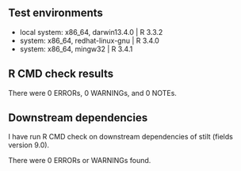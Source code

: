 ## Test environments
* local system: x86_64, darwin13.4.0 | R 3.3.2
* system: x86_64, redhat-linux-gnu | R 3.4.0 
* system: x86_64, mingw32 | R 3.4.1

## R CMD check results
There were 0 ERRORs, 0 WARNINGs, and 0 NOTEs.  

## Downstream dependencies
I have run R CMD check on downstream dependencies of stilt (fields version 9.0).

There were 0 ERRORs or WARNINGs found.
